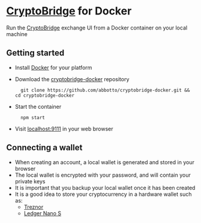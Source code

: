 # [CryptoBridge](https://cryptobridge.com/) for Docker

Run the [CryptoBridge](https://github.com/cryptobridge/cryptobridge.github.io) exchange UI from a Docker container on your local machine

## Getting started

- Install [Docker](https://docs.docker.com/engine/installation/) for your platform
- Download the [cryptobridge-docker](https://github.com/abbotto/cryptobridge-docker) repository

        git clone https://github.com/abbotto/cryptobridge-docker.git && cd cryptobridge-docker

- Start the container

        npm start

- Visit [localhost:9111](http://localhost:9111) in your web browser

## Connecting a wallet
- When creating an account, a local wallet is generated and stored in your browser
- The local wallet is encrypted with your password, and will contain your private keys
- It is important that you backup your local wallet once it has been created
- It is a good idea to store your cryptocurrency in a hardware wallet such as:
    - [Treznor](https://trezor.io/)
    - [Ledger Nano S](https://www.ledgerwallet.com/products/ledger-nano-s)
